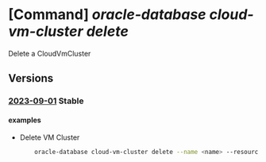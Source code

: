 # [Command] _oracle-database cloud-vm-cluster delete_

Delete a CloudVmCluster

## Versions

### [2023-09-01](/Resources/mgmt-plane/L3N1YnNjcmlwdGlvbnMve30vcmVzb3VyY2Vncm91cHMve30vcHJvdmlkZXJzL29yYWNsZS5kYXRhYmFzZS9jbG91ZHZtY2x1c3RlcnMve30=/2023-09-01.xml) **Stable**

<!-- mgmt-plane /subscriptions/{}/resourcegroups/{}/providers/oracle.database/cloudvmclusters/{} 2023-09-01 -->

#### examples

- Delete VM Cluster
    ```bash
        oracle-database cloud-vm-cluster delete --name <name> --resource-group <resource group>
    ```
